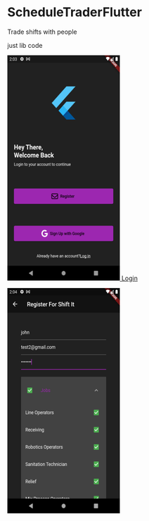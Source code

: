 # ScheduleTraderFlutter
Trade shifts with people

just lib code


<a href="url"><img src="https://github.com/RomanIachetta/ScheduleTraderFlutter/blob/main/Images/Screenshot_1659593023.png"  height="512" width="256" > Login</a>

<a href="url"><img src="https://github.com/RomanIachetta/ScheduleTraderFlutter/blob/main/Images/Screenshot_1659593047.png"  height="512" width="256" ></a>


